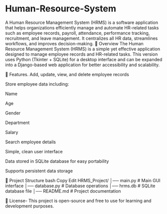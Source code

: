 # Human-Resource-System
A Human Resource Management System (HRMS) is a software application that helps organizations efficiently manage and automate HR-related tasks such as employee records, payroll, attendance, performance tracking, recruitment, and leave management. It centralizes all HR data, streamlines workflows, and improves decision-making.
📌 Overview
The Human Resource Management System (HRMS) is a simple yet effective application designed to manage employee records and HR-related tasks.
This version uses Python (Tkinter + SQLite) for a desktop interface and can be expanded into a Django-based web application for better accessibility and scalability.

🚀 Features.
Add, update, view, and delete employee records

Store employee data including:

Name

Age

Gender

Department

Salary

Search employee details

Simple, clean user interface

Data stored in SQLite database for easy portability

Supports persistent data storage

📂 Project Structure
bash
Copy
Edit
HRMS_Project/
│── main.py          # Main GUI interface
│── database.py      # Database operations
│── hrms.db          # SQLite database file
│── README.md        # Project documentation

📜 License-
This project is open-source and free to use for learning and development purposes.

